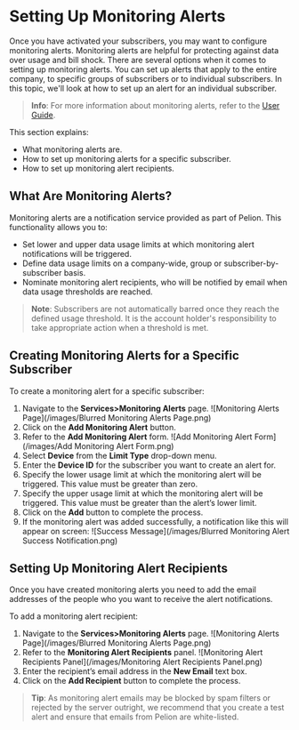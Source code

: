# Setting Up Monitoring Alerts
Once you have activated your subscribers, you may want to configure monitoring alerts. Monitoring alerts are helpful for protecting against data over usage and bill shock.
There are several options when it comes to setting up monitoring alerts. You can set up alerts that apply to the entire company, to specific groups of subscribers or to individual subscribers. In this topic, we'll look at how to set up an alert for an individual subscriber.
>**Info**: For more information about monitoring alerts, refer to the [User Guide](https://help.iot-x.com/userguide/services/services-user-actions/managing-monitoring-alerts).

This section explains:
* What monitoring alerts are.
* How to set up monitoring alerts for a specific subscriber.
* How to set up monitoring alert recipients.

## What Are Monitoring Alerts?
Monitoring alerts are a notification service provided as part of Pelion. This functionality allows you to:
* Set lower and upper data usage limits at which monitoring alert notifications will be triggered.
* Define data usage limits on a company-wide, group or subscriber-by-subscriber basis.
* Nominate monitoring alert recipients, who will be notified by email when data usage thresholds are reached.

>**Note**: Subscribers are not automatically barred once they reach the defined usage threshold. It is the account holder's responsibility to take appropriate action when a threshold is met.

## Creating Monitoring Alerts for a Specific Subscriber
To create a monitoring alert for a specific subscriber:
1. Navigate to the **Services>Monitoring Alerts** page.
![Monitoring Alerts Page](/images/Blurred Monitoring Alerts Page.png)
2. Click on the **Add Monitoring Alert** button.
3. Refer to the **Add Monitoring Alert** form.
![Add Monitoring Alert Form](/images/Add Monitoring Alert Form.png)
4. Select **Device** from the **Limit Type** drop-down menu.
5. Enter the **Device ID** for the subscriber you want to create an alert for.
6. Specify the lower usage limit at which the monitoring alert will be triggered. This value must be greater than zero.
7. Specify the upper usage limit at which the monitoring alert will be triggered. This value must be greater than the alert’s lower limit.
8. Click on the **Add** button to complete the process.
9. If the monitoring alert was added successfully, a notification like this will appear on screen:
![Success Message](/images/Blurred Monitoring Alert Success Notification.png)

## Setting Up Monitoring Alert Recipients
Once you have created monitoring alerts you need to add the email addresses of the people who you want to receive the alert notifications.

To add a monitoring alert recipient:
1. Navigate to the **Services>Monitoring Alerts** page.
![Monitoring Alerts Page](/images/Blurred Monitoring Alerts Page.png)
2. Refer to the **Monitoring Alert Recipients** panel.
![Monitoring Alert Recipients Panel](/images/Monitoring Alert Recipients Panel.png)
3. Enter the recipient’s email address in the **New Email** text box.
4. Click on the **Add Recipient** button to complete the process.

>**Tip**: As monitoring alert emails may be blocked by spam filters or rejected by the server outright, we recommend that you create a test alert and ensure that emails from Pelion are white-listed.
